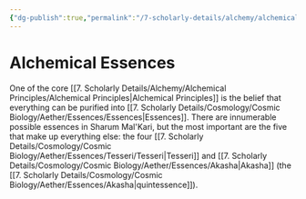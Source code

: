 ```yaml
---
{"dg-publish":true,"permalink":"/7-scholarly-details/alchemy/alchemical-essences/","noteIcon":""}
---
```


# Alchemical Essences

One of the core [[7. Scholarly Details/Alchemy/Alchemical Principles/Alchemical Principles\|Alchemical Principles]] is the belief that everything can be purified into [[7. Scholarly Details/Cosmology/Cosmic Biology/Aether/Essences/Essences\|Essences]]. There are innumerable possible essences in Sharum Mal'Kari, but the most important are the five that make up everything else: the four [[7. Scholarly Details/Cosmology/Cosmic Biology/Aether/Essences/Tesseri/Tesseri\|Tesseri]] and [[7. Scholarly Details/Cosmology/Cosmic Biology/Aether/Essences/Akasha\|Akasha]] (the [[7. Scholarly Details/Cosmology/Cosmic Biology/Aether/Essences/Akasha\|quintessence]]). 